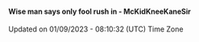 #### Wise man says only fool rush in - McKidKneeKaneSir
Updated on 01/09/2023 - 08:10:32 (UTC) Time Zone
